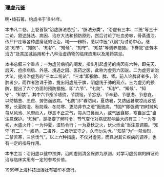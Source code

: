 ### 理虚元鉴

明•绮石著。约成书于1644年。

本书凡二卷。上卷首叙“治虚脉法总括”，“脉法分类”，“治虚有三本、二统”等三十二论，叙述脉法、病因、治疗大法和预防原则，然后讨论了吐血劳嗽，骨蒸遗泄、传尸尸疰等各种虚痨证的证治，均一一辨析，悉以中医“八纲”为讨论中心。继述“知节”、“知防”、“知护”、“知候”、“知守”、“知禁”等调养措施。下卷叙“虚劳本治方”及其加减运用和十八种治虚药物的临床应用以及用药禁忌。

本书总叙三个重点：一为虚劳病机的阐发，指出引起虚劳的病因有六种，即先天、后天、痘疹病后、外感、境遇之因、医药之医，此称为虚劳六因说。二为虚劳论治大法，提出治虚劳的“三本二统论”。“三本”即指肺、脾、肾。前人论脾肾者多，论肺者少，而作者独详于肺，提出阳虚统于脾，阴虚统于肺的观点。三为虚劳的预防，提出了六个方面的预防措施，即“六节”、“七防”、“知护”、“知候”、“知守”、“知禁”。其中六节指节嗜欲，节烦恼，节忿怒、节辛勤、节思虑、节悲哀，以防情志、思虑、劳伤而致病。“七防”即“春防风，夏防暑，又防因暑取凉而致感寒，长夏防湿、秋防燥、冬防寒、更防非节之暖”而致病。“知护”即强调“四时贼风每从风池、风府而入，秽恶不正之气，每从口鼻而入，或气因食郁，寒自足生”当注意保护。“知候”，是指要了解时令，节气变化对病证影响最大的有三：“一为春初，木盛火升；一为仲夏，湿热令行；一为夏秋之火，伏火烁金”当注意调摄。“知守”有二：“一服药，二摄养，二者所宜守之，久而勿失也。”“知禁”为“一禁燥烈，二禁苦寒，三禁伐气”。以上六种措施，不仅对虚劳，而且对其它疾病的调养，也有一定的指导作用。

本书主旨：治阳虚以健中扶脾，治阴虚则清金保肺为原则。对学习虚劳病的辨证论治与临床实用有一定的参考价值。

1959年上海科技出版社有铅印本流行。
